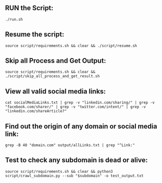 ## RUN the Script:
```
./run.sh
```

## Resume the script:
```
source script/requirements.sh && clear && ./script/resume.sh
```

## Skip all Process and Get Output:
```
source script/requirements.sh && clear && ./script/skip_all_process_and_get_result.sh
```

## View all valid social media links:
```
cat socialMediaLinks.txt | grep -v "linkedin.com/sharing/" | grep -v "facebook.com/sharer/" | grep -v "twitter.com/intent/" | grep -v "linkedin.com/shareArticle?"
```

## Find out the origin of any domain or social media link:
```
grep -B 40 "domain.com" output/allLinks.txt | grep "^Link:"
```

## Test to check any subdomain is dead or alive:
```
source script/requirements.sh && clear && python3 script/crawl_subdomain.py --sub "$subdomain" -o test_output.txt
```
